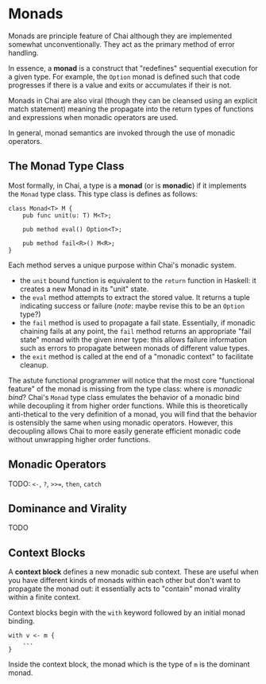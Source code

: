 # Monads
Monads are principle feature of Chai although they are implemented somewhat unconventionally.  They act as the primary method of error handling.

In essence, a **monad** is a construct that "redefines" sequential execution for a given type.  For example, the `Option` monad is defined such that code progresses if there is a value and exits or accumulates if their is not.  

Monads in Chai are also viral (though they can be cleansed using an explicit match statement) meaning the propagate into the return types of functions and expressions when monadic operators are used.

In general, monad semantics are invoked through the use of monadic operators.

## The Monad Type Class
Most formally, in Chai, a type is a **monad** (or is **monadic**) if it implements the `Monad` type class.  This type class is defines as follows:

```
class Monad<T> M {
	pub func unit(u: T) M<T>;

	pub method eval() Option<T>;
	
	pub method fail<R>() M<R>;
}
```

Each method serves a unique purpose within Chai's monadic system.  

- the `unit` bound function is equivalent to the `return` function in Haskell: it creates a new Monad in its "unit" state.
- the `eval` method attempts to extract the stored value.  It returns a tuple indicating success or failure (*note*: maybe revise this to be an `Option` type?)
- the `fail` method is used to propagate a fail state.  Essentially, if monadic chaining fails at any point, the `fail` method returns an appropriate "fail state" monad with the given inner type: this allows failure information such as errors to propagate between monads of different value types.
- the `exit` method is called at the end of a "monadic context" to facilitate cleanup.

The astute functional programmer will notice that the most core "functional feature" of the monad is missing from the type class: where is *monadic bind*?  Chai's `Monad` type class emulates the behavior of a monadic bind while decoupling it from higher order functions.  While this is theoretically anti-thetical to the very definition of a monad, you will find that the behavior is ostensibly the same when using monadic operators.  However, this decoupling allows Chai to more easily generate efficient monadic code without unwrapping higher order functions.

## Monadic Operators

TODO: `<-`, `?`, `>>=`, `then`, `catch`

## Dominance and Virality
TODO

## Context Blocks
A **context block** defines a new monadic sub context.  These are useful when you have different kinds of monads within each other but don't want to propagate the monad out: it essentially acts to "contain" monad virality within a finite context.

Context blocks begin with the `with` keyword followed by an initial monad binding.

```
with v <- m {
	...
}
```

Inside the context block, the monad which is the type of `m` is the dominant monad.  
